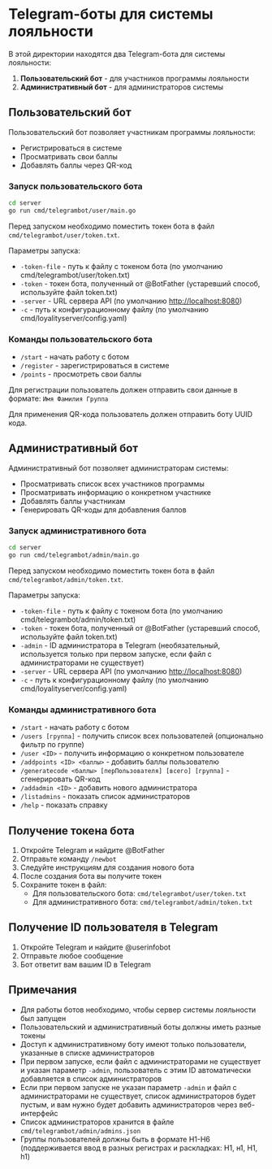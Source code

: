 # Telegram-боты для системы лояльности

В этой директории находятся два Telegram-бота для системы лояльности:

1. **Пользовательский бот** - для участников программы лояльности
2. **Административный бот** - для администраторов системы

## Пользовательский бот

Пользовательский бот позволяет участникам программы лояльности:

- Регистрироваться в системе
- Просматривать свои баллы
- Добавлять баллы через QR-код

### Запуск пользовательского бота

```bash
cd server
go run cmd/telegrambot/user/main.go
```

Перед запуском необходимо поместить токен бота в файл `cmd/telegrambot/user/token.txt`.

Параметры запуска:

- `-token-file` - путь к файлу с токеном бота (по умолчанию cmd/telegrambot/user/token.txt)
- `-token` - токен бота, полученный от @BotFather (устаревший способ, используйте файл token.txt)
- `-server` - URL сервера API (по умолчанию <http://localhost:8080>)
- `-c` - путь к конфигурационному файлу (по умолчанию cmd/loyalityserver/config.yaml)

### Команды пользовательского бота

- `/start` - начать работу с ботом
- `/register` - зарегистрироваться в системе
- `/points` - просмотреть свои баллы

Для регистрации пользователь должен отправить свои данные в формате: `Имя Фамилия Группа`

Для применения QR-кода пользователь должен отправить боту UUID кода.

## Административный бот

Административный бот позволяет администраторам системы:

- Просматривать список всех участников программы
- Просматривать информацию о конкретном участнике
- Добавлять баллы участникам
- Генерировать QR-коды для добавления баллов

### Запуск административного бота

```bash
cd server
go run cmd/telegrambot/admin/main.go
```

Перед запуском необходимо поместить токен бота в файл `cmd/telegrambot/admin/token.txt`.

Параметры запуска:

- `-token-file` - путь к файлу с токеном бота (по умолчанию cmd/telegrambot/admin/token.txt)
- `-token` - токен бота, полученный от @BotFather (устаревший способ, используйте файл token.txt)
- `-admin` - ID администратора в Telegram (необязательный, используется только при первом запуске, если файл с администраторами не существует)
- `-server` - URL сервера API (по умолчанию <http://localhost:8080>)
- `-c` - путь к конфигурационному файлу (по умолчанию cmd/loyalityserver/config.yaml)

### Команды административного бота

- `/start` - начать работу с ботом
- `/users [группа]` - получить список всех пользователей (опционально фильтр по группе)
- `/user <ID>` - получить информацию о конкретном пользователе
- `/addpoints <ID> <баллы>` - добавить баллы пользователю
- `/generatecode <баллы> [перПользователя] [всего] [группа]` - сгенерировать QR-код
- `/addadmin <ID>` - добавить нового администратора
- `/listadmins` - показать список администраторов
- `/help` - показать справку

## Получение токена бота

1. Откройте Telegram и найдите @BotFather
2. Отправьте команду `/newbot`
3. Следуйте инструкциям для создания нового бота
4. После создания бота вы получите токен
5. Сохраните токен в файл:
   - Для пользовательского бота: `cmd/telegrambot/user/token.txt`
   - Для административного бота: `cmd/telegrambot/admin/token.txt`

## Получение ID пользователя в Telegram

1. Откройте Telegram и найдите @userinfobot
2. Отправьте любое сообщение
3. Бот ответит вам вашим ID в Telegram

## Примечания

- Для работы ботов необходимо, чтобы сервер системы лояльности был запущен
- Пользовательский и административный боты должны иметь разные токены
- Доступ к административному боту имеют только пользователи, указанные в списке администраторов
- При первом запуске, если файл с администраторами не существует и указан параметр `-admin`, пользователь с этим ID автоматически добавляется в список администраторов
- Если при первом запуске не указан параметр `-admin` и файл с администраторами не существует, список администраторов будет пустым, и вам нужно будет добавить администраторов через веб-интерфейс
- Список администраторов хранится в файле `cmd/telegrambot/admin/admins.json`
- Группы пользователей должны быть в формате Н1-Н6 (поддерживается ввод в разных регистрах и раскладках: Н1, н1, H1, h1)
